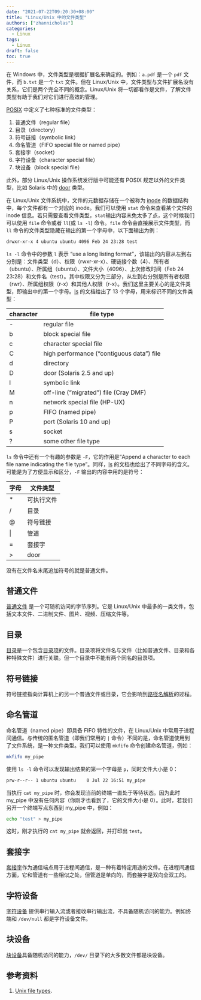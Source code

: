 ```yaml
---
date: "2021-07-22T09:20:30+08:00"
title: "Linux/Unix 中的文件类型"
authors: ["zhannicholas"]
categories:
  - Linux
tags:
  - Linux
draft: false
toc: true
---
```


在 Windows 中，文件类型是根据扩展名来确定的。例如：`a.pdf` 是一个 `pdf` 文件，而 `b.txt` 是一个 `txt` 文件。但在 Linux/Unix 中，文件类型与文件扩展名没有关系，它们是两个完全不同的概念。Linux/Unix 将一切都看作是文件，了解文件类型有助于我们对它们进行高效的管理。

[POSIX](https://pubs.opengroup.org/onlinepubs/9699919799.2018edition/basedefs/V1_chap03.html#tag_03_164) 中定义了七种标准的文件类型：

1. 普通文件（regular file）
2. 目录（directory）
3. 符号链接（symbolic link）
4. 命名管道（FIFO special file or named pipe）
5. 套接字（socket）
6. 字符设备（character special file）
7. 块设备（block special file）

此外，部分 Linux/Unix 操作系统发行版中可能还有 POSIX 规定以外的文件类型，比如 Solaris 中的 [door](https://en.wikipedia.org/wiki/Doors_(computing)) 类型。

在 Linux/Unix 文件系统中，文件的元数据存储在一个被称为 [inode](https://en.wikipedia.org/wiki/Inode) 的数据结构中，每个文件都有一个对应的 inode。我们可以使用 `stat` 命令来查看某个文件的 inode 信息。若只需要查看文件类型，`stat`输出内容未免太多了点，这个时候我们可以使用 `file` 命令或者 `ll`(或 `ls -l`) 命令。`file` 命令会直接展示文件类型，而 `ll` 命令的文件类型隐藏在输出的第一个字母中，以下面输出为例：

```txt
drwxr-xr-x 4 ubuntu ubuntu 4096 Feb 24 23:28 test
```

`ls -l` 命令中的参数 `l` 表示 “use a long listing format”，该输出的内容从左到右分别是：文件类型（d）、权限（rwxr-xr-x）、硬链接个数（4）、所有者（ubuntu）、所属组（ubuntu）、文件大小（4096）、上次修改时间（Feb 24 23:28）和文件名（test）。其中权限又分为三部分，从左到右分别是所有者权限（rwr）、所属组权限（r-x）和其他人权限（r-x）。我们这里主要关心的是文件类型，即输出中的第一个字母。[ls](https://www.gnu.org/software/coreutils/manual/html_node/What-information-is-listed.html#What-information-is-listed) 的文档给出了 13 个字母，用来标识不同的文件类型：

| character | file type                                 |
| --------- | ----------------------------------------- |
| -         | regular file                              |
| b         | block special file                        |
| c         | character special file                    |
| C         | high performance (“contiguous data”) file |
| d         | directory                                 |
| D         | door (Solaris 2.5 and up)                 |
| l         | symbolic link                             |
| M         | off-line (“migrated”) file (Cray DMF)     |
| n         | network special file (HP-UX)              |
| p         | FIFO (named pipe)                         |
| P         | port (Solaris 10 and up)                  |
| s         | socket                                    |
| ?         | some other file type                      |

`ls` 命令中还有一个有趣的参数是 `-F`，它的作用是“Append a character to each file name indicating the file type”。同样，[ls](https://www.gnu.org/software/coreutils/manual/html_node/General-output-formatting.html#General-output-formatting) 的文档也给出了不同字母的含义。可能是为了方便显示和区分，`-F` 输出的内容中用的是符号：

| 字母 | 文件类型   |
| ---- | ---------- |
| *    | 可执行文件 |
| /    | 目录       |
| @    | 符号链接   |
| \|   | 管道       |
| =    | 套接字     |
| >    | door      |

没有在文件名末尾追加符号的就是普通文件。

## 普通文件

[普通文件](https://pubs.opengroup.org/onlinepubs/9699919799.2018edition/basedefs/V1_chap03.html#tag_03_323) 是一个可随机访问的字节序列。它是 Linux/Unix 中最多的一类文件，包括文本文件、二进制文件、图片、视频、压缩文件等。

## 目录

[目录](https://pubs.opengroup.org/onlinepubs/9699919799.2018edition/basedefs/V1_chap03.html#tag_03_129)是一个包含[目录项](https://pubs.opengroup.org/onlinepubs/9699919799.2018edition/basedefs/V1_chap03.html#tag_03_130)的文件。目录项将文件名与文件（比如普通文件、目录和各种特殊文件）进行关联。但一个目录中不能有两个同名的目录项。

## 符号链接

符号链接指向计算机上的另一个普通文件或目录，它会影响到[路径名解析](https://pubs.opengroup.org/onlinepubs/9699919799.2018edition/basedefs/V1_chap04.html#tag_04_13)的过程。

## 命名管道

命名管道（named pipe）即具备 FIFO 特性的文件，在 Linux/Unix 中常用于进程间通信。与传统的匿名管道（即我们常用的 `|` 命令）不同的是，命名管道使用到了文件系统，是一种文件类型。我们可以使用 `mkfifo` 命令创建命名管道，例如：

```sh
mkfifo my_pipe
```

使用 `ls -l` 命令可以发现输出结果的第一个字母是 `p`，同时文件大小是 0：

```txt
prw-r--r-- 1 ubuntu ubuntu    0 Jul 22 16:51 my_pipe
```

当执行 `cat my_pipe` 时，你会发现当前的终端一直处于等待状态。因为此时 my_pipe 中没有任何内容（你刚才也看到了，它的文件大小是 0）。此时，若我们另开一个终端写点东西到 my_pipe 中，例如：

```sh
echo "test" > my_pipe
```
这时，刚才执行的 `cat my_pipe` 就会返回，并打印出 `test`。


## 套接字

[套接字](https://pubs.opengroup.org/onlinepubs/9699919799.2018edition/basedefs/V1_chap03.html#tag_03_356)作为通信端点用于进程间通信，是一种有着特定用途的文件。在进程间通信方面，它和管道有一些相似之处，但管道是单向的，而套接字是双向全双工的。

## 字符设备

[字符设备](https://pubs.opengroup.org/onlinepubs/9699919799.2018edition/basedefs/V1_chap03.html#tag_03_91) 提供串行输入流或者接收串行输出流，不具备随机访问的能力。例如终端和 `/dev/null` 都是字符设备文件。

## 块设备

[块设备](https://pubs.opengroup.org/onlinepubs/9699919799.2018edition/basedefs/V1_chap03.html#tag_03_79)具备随机访问的能力，`/dev/` 目录下的大多数文件都是块设备。

## 参考资料

1. [Unix file types](https://en.wikipedia.org/wiki/Unix_file_types).